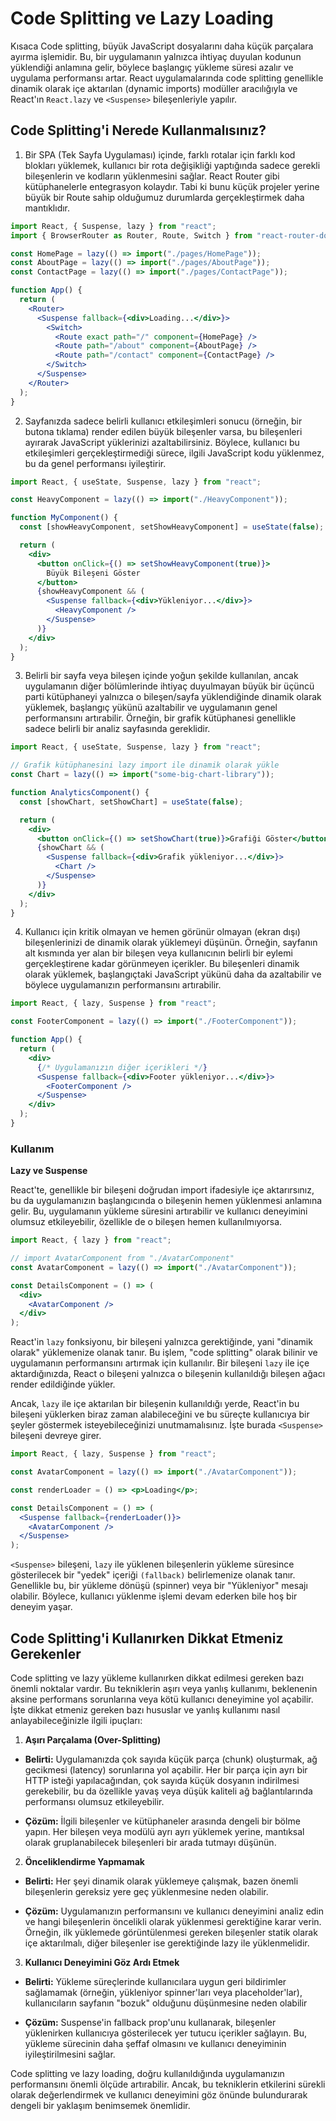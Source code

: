 # **Code Splitting ve Lazy Loading**

Kısaca Code splitting, büyük JavaScript dosyalarını daha küçük parçalara ayırma işlemidir. Bu, bir uygulamanın yalnızca ihtiyaç duyulan kodunun yüklendiği anlamına gelir, böylece başlangıç yükleme süresi azalır ve uygulama performansı artar. React uygulamalarında code splitting genellikle dinamik olarak içe aktarılan (dynamic imports) modüller aracılığıyla ve React'ın `React.lazy` ve `<Suspense>` bileşenleriyle yapılır.

## **Code Splitting'i Nerede Kullanmalısınız?**

1. Bir SPA (Tek Sayfa Uygulaması) içinde, farklı rotalar için farklı kod blokları yüklemek, kullanıcı bir rota değişikliği yaptığında sadece gerekli bileşenlerin ve kodların yüklenmesini sağlar. React Router gibi kütüphanelerle entegrasyon kolaydır. Tabi ki bunu küçük projeler yerine büyük bir Route sahip olduğumuz durumlarda gerçekleştirmek daha mantıklıdır.

```jsx
import React, { Suspense, lazy } from "react";
import { BrowserRouter as Router, Route, Switch } from "react-router-dom";

const HomePage = lazy(() => import("./pages/HomePage"));
const AboutPage = lazy(() => import("./pages/AboutPage"));
const ContactPage = lazy(() => import("./pages/ContactPage"));

function App() {
  return (
    <Router>
      <Suspense fallback={<div>Loading...</div>}>
        <Switch>
          <Route exact path="/" component={HomePage} />
          <Route path="/about" component={AboutPage} />
          <Route path="/contact" component={ContactPage} />
        </Switch>
      </Suspense>
    </Router>
  );
}
```

2. Sayfanızda sadece belirli kullanıcı etkileşimleri sonucu (örneğin, bir butona tıklama) render edilen büyük bileşenler varsa, bu bileşenleri ayırarak JavaScript yüklerinizi azaltabilirsiniz. Böylece, kullanıcı bu etkileşimleri gerçekleştirmediği sürece, ilgili JavaScript kodu yüklenmez, bu da genel performansı iyileştirir.

```jsx
import React, { useState, Suspense, lazy } from "react";

const HeavyComponent = lazy(() => import("./HeavyComponent"));

function MyComponent() {
  const [showHeavyComponent, setShowHeavyComponent] = useState(false);

  return (
    <div>
      <button onClick={() => setShowHeavyComponent(true)}>
        Büyük Bileşeni Göster
      </button>
      {showHeavyComponent && (
        <Suspense fallback={<div>Yükleniyor...</div>}>
          <HeavyComponent />
        </Suspense>
      )}
    </div>
  );
}
```

3. Belirli bir sayfa veya bileşen içinde yoğun şekilde kullanılan, ancak uygulamanın diğer bölümlerinde ihtiyaç duyulmayan büyük bir üçüncü parti kütüphaneyi yalnızca o bileşen/sayfa yüklendiğinde dinamik olarak yüklemek, başlangıç yükünü azaltabilir ve uygulamanın genel performansını artırabilir. Örneğin, bir grafik kütüphanesi genellikle sadece belirli bir analiz sayfasında gereklidir.

```jsx
import React, { useState, Suspense, lazy } from "react";

// Grafik kütüphanesini lazy import ile dinamik olarak yükle
const Chart = lazy(() => import("some-big-chart-library"));

function AnalyticsComponent() {
  const [showChart, setShowChart] = useState(false);

  return (
    <div>
      <button onClick={() => setShowChart(true)}>Grafiği Göster</button>
      {showChart && (
        <Suspense fallback={<div>Grafik yükleniyor...</div>}>
          <Chart />
        </Suspense>
      )}
    </div>
  );
}
```

4. Kullanıcı için kritik olmayan ve hemen görünür olmayan (ekran dışı) bileşenlerinizi de dinamik olarak yüklemeyi düşünün. Örneğin, sayfanın alt kısmında yer alan bir bileşen veya kullanıcının belirli bir eylemi gerçekleştirene kadar görünmeyen içerikler. Bu bileşenleri dinamik olarak yüklemek, başlangıçtaki JavaScript yükünü daha da azaltabilir ve böylece uygulamanızın performansını artırabilir.

```jsx
import React, { lazy, Suspense } from "react";

const FooterComponent = lazy(() => import("./FooterComponent"));

function App() {
  return (
    <div>
      {/* Uygulamanızın diğer içerikleri */}
      <Suspense fallback={<div>Footer yükleniyor...</div>}>
        <FooterComponent />
      </Suspense>
    </div>
  );
}
```

### Kullanım

**Lazy ve Suspense**

React'te, genellikle bir bileşeni doğrudan import ifadesiyle içe aktarırsınız, bu da uygulamanızın başlangıcında o bileşenin hemen yüklenmesi anlamına gelir. Bu, uygulamanın yükleme süresini artırabilir ve kullanıcı deneyimini olumsuz etkileyebilir, özellikle de o bileşen hemen kullanılmıyorsa.

```jsx
import React, { lazy } from "react";

// import AvatarComponent from "./AvatarComponent"
const AvatarComponent = lazy(() => import("./AvatarComponent"));

const DetailsComponent = () => (
  <div>
    <AvatarComponent />
  </div>
);
```

React'in `lazy` fonksiyonu, bir bileşeni yalnızca gerektiğinde, yani "dinamik olarak" yüklemenize olanak tanır. Bu işlem, "code splitting" olarak bilinir ve uygulamanın performansını artırmak için kullanılır. Bir bileşeni `lazy` ile içe aktardığınızda, React o bileşeni yalnızca o bileşenin kullanıldığı bileşen ağacı render edildiğinde yükler.

Ancak, `lazy` ile içe aktarılan bir bileşenin kullanıldığı yerde, React'in bu bileşeni yüklerken biraz zaman alabileceğini ve bu süreçte kullanıcıya bir şeyler göstermek isteyebileceğinizi unutmamalısınız. İşte burada `<Suspense>` bileşeni devreye girer.

```jsx
import React, { lazy, Suspense } from "react";

const AvatarComponent = lazy(() => import("./AvatarComponent"));

const renderLoader = () => <p>Loading</p>;

const DetailsComponent = () => (
  <Suspense fallback={renderLoader()}>
    <AvatarComponent />
  </Suspense>
);
```

`<Suspense>` bileşeni, `lazy` ile yüklenen bileşenlerin yükleme süresince gösterilecek bir "yedek" içeriği `(fallback)` belirlemenize olanak tanır. Genellikle bu, bir yükleme dönüşü (spinner) veya bir "Yükleniyor" mesajı olabilir. Böylece, kullanıcı yüklenme işlemi devam ederken bile hoş bir deneyim yaşar.

## **Code Splitting'i Kullanırken Dikkat Etmeniz Gerekenler**

Code splitting ve lazy yükleme kullanırken dikkat edilmesi gereken bazı önemli noktalar vardır. Bu tekniklerin aşırı veya yanlış kullanımı, beklenenin aksine performans sorunlarına veya kötü kullanıcı deneyimine yol açabilir. İşte dikkat etmeniz gereken bazı hususlar ve yanlış kullanımı nasıl anlayabileceğinizle ilgili ipuçları:

1. **Aşırı Parçalama (Over-Splitting)**

- **Belirti:** Uygulamanızda çok sayıda küçük parça (chunk) oluşturmak, ağ gecikmesi (latency) sorunlarına yol açabilir. Her bir parça için ayrı bir HTTP isteği yapılacağından, çok sayıda küçük dosyanın indirilmesi gerekebilir, bu da özellikle yavaş veya düşük kaliteli ağ bağlantılarında performansı olumsuz etkileyebilir.

- **Çözüm:** İlgili bileşenler ve kütüphaneler arasında dengeli bir bölme yapın. Her bileşen veya modülü ayrı ayrı yüklemek yerine, mantıksal olarak gruplanabilecek bileşenleri bir arada tutmayı düşünün.

2. **Önceliklendirme Yapmamak**

- **Belirti:** Her şeyi dinamik olarak yüklemeye çalışmak, bazen önemli bileşenlerin gereksiz yere geç yüklenmesine neden olabilir.

- **Çözüm:** Uygulamanızın performansını ve kullanıcı deneyimini analiz edin ve hangi bileşenlerin öncelikli olarak yüklenmesi gerektiğine karar verin. Örneğin, ilk yüklemede görüntülenmesi gereken bileşenler statik olarak içe aktarılmalı, diğer bileşenler ise gerektiğinde lazy ile yüklenmelidir.

3. **Kullanıcı Deneyimini Göz Ardı Etmek**

- **Belirti:** Yükleme süreçlerinde kullanıcılara uygun geri bildirimler sağlamamak (örneğin, yükleniyor spinner'ları veya placeholder'lar), kullanıcıların sayfanın "bozuk" olduğunu düşünmesine neden olabilir

- **Çözüm:** Suspense'in fallback prop'unu kullanarak, bileşenler yüklenirken kullanıcıya gösterilecek yer tutucu içerikler sağlayın. Bu, yükleme sürecinin daha şeffaf olmasını ve kullanıcı deneyiminin iyileştirilmesini sağlar.

Code splitting ve lazy loading, doğru kullanıldığında uygulamanızın performansını önemli ölçüde artırabilir. Ancak, bu tekniklerin etkilerini sürekli olarak değerlendirmek ve kullanıcı deneyimini göz önünde bulundurarak dengeli bir yaklaşım benimsemek önemlidir.
